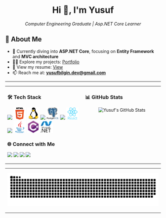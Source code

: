 <h1 align="center">Hi 👋, I'm Yusuf</h1>
<p align="center"><i>Computer Engineering Graduate | Asp.NET Core Learner</i></p>

## 🚀 About Me

- 🌱 Currently diving into **ASP.NET Core**, focusing on **Entity Framework** and **MVC architecture**
- 👨‍💻 Explore my projects: [Portfolio](https://drive.google.com/drive/folders/1_9SRtzEV_T7jj_mO7OCLnAKVrQ_LUBvi?usp=sharing)
- 📄 View my resume: [View](https://www.canva.com/design/DAGj8fU6vJc/l0Su6_se28SFD75kO64nzA/edit?utm_content=DAGj8fU6vJc&utm_campaign=designshare&utm_medium=link2&utm_source=sharebutton)
- 📫 Reach me at: **yusufbilgin.dev@gmail.com**

---

<table>
  <tr>
    <td width="50%" valign="top">
      <h3>🛠️ Tech Stack </h3>
        <p align="left">
          <a href="https://git-scm.com/" target="_blank"><img src="https://www.vectorlogo.zone/logos/git-scm/git-scm-icon.svg" width="40" /></a>
          <a href="https://www.w3.org/html/" target="_blank"><img src="https://raw.githubusercontent.com/devicons/devicon/master/icons/html5/html5-original-wordmark.svg" width="40" /></a>
          <a href="https://www.linux.org/" target="_blank"><img src="https://raw.githubusercontent.com/devicons/devicon/master/icons/linux/linux-original.svg" width="40" /></a>
          <a href="https://www.microsoft.com/en-us/sql-server" target="_blank"><img src="https://www.svgrepo.com/show/303229/microsoft-sql-server-logo.svg" width="40" /></a>
          <a href="https://www.postgresql.org" target="_blank"><img src="https://raw.githubusercontent.com/devicons/devicon/master/icons/postgresql/postgresql-original-wordmark.svg" width="40" /></a>
          <a href="https://postman.com" target="_blank"><img src="https://www.vectorlogo.zone/logos/getpostman/getpostman-icon.svg" width="40" /></a>
          <a href="https://reactjs.org/" target="_blank"><img src="https://raw.githubusercontent.com/devicons/devicon/master/icons/react/react-original-wordmark.svg" width="40" /></a>
          <a href="https://spring.io/" target="_blank"><img src="https://www.vectorlogo.zone/logos/springio/springio-icon.svg" width="40" /></a>
          <a href="https://www.java.com" target="_blank"><img src="https://raw.githubusercontent.com/devicons/devicon/master/icons/java/java-original.svg" width="40" /></a>
          <a href="https://www.w3schools.com/cs/" target="_blank"><img src="https://raw.githubusercontent.com/devicons/devicon/master/icons/csharp/csharp-original.svg" width="40" /></a>
          <a href="https://dotnet.microsoft.com/" target="_blank"><img src="https://raw.githubusercontent.com/devicons/devicon/master/icons/dot-net/dot-net-original-wordmark.svg" width="40" /></a>
        </p>
      <h3> 🌐 Connect with Me </h3>
        <p align="left">
          <a href="https://linkedin.com/in/yusufbilginn" target="_blank"><img src="https://raw.githubusercontent.com/rahuldkjain/github-profile-readme-generator/master/src/images/icons/Social/linked-in-alt.svg" width="30" /></a>
          <a href="https://medium.com/@yusufbilgin1905" target="_blank"><img src="https://raw.githubusercontent.com/rahuldkjain/github-profile-readme-generator/master/src/images/icons/Social/medium.svg" width="30" /></a>
          <a href="https://www.hackerrank.com/yusufbilgin1905" target="_blank"><img src="https://raw.githubusercontent.com/rahuldkjain/github-profile-readme-generator/master/src/images/icons/Social/hackerrank.svg" width="30" /></a>
          <a href="https://www.leetcode.com/u/ysfblgn_dev" target="_blank"><img src="https://raw.githubusercontent.com/rahuldkjain/github-profile-readme-generator/master/src/images/icons/Social/leet-code.svg" width="30" /></a>
        </p>
      </td>
    <td width="50%" valign="top">
      <h3> 📊 GitHub Stats </h3>
        <p align="center">
          <img src="https://github-readme-stats.vercel.app/api?username=yusuf-bilgin&show_icons=true&locale=en" alt="Yusuf's GitHub Stats" />
        </p>
    </td>
  </tr>
</table>

<table align="center">
  <tr>
    <td valign="top">
      <p align="center">
          <img src="https://github.com/yusuf-bilgin/yusuf-bilgin/blob/output/github-snake-dark.svg" alt="Snake animation" />
      </p>
    </td>
  </tr>
</table>



